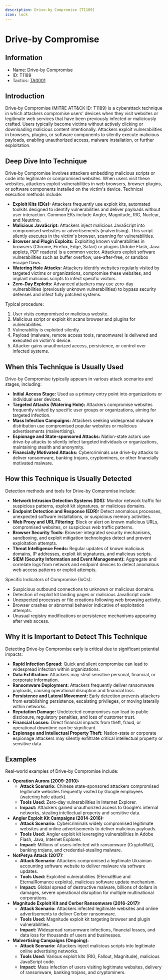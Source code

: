 ```yaml
---
description: Drive-by Compromise [T1189]
icon: lock
---
```


# Drive-by Compromise

## Information

* Name: Drive-by Compromise
* ID: T1189
* Tactics: [TA0001](./)

## Introduction

Drive-by Compromise (MITRE ATT\&CK ID: T1189) is a cyberattack technique in which attackers compromise users' devices when they visit websites or legitimate web services that have been previously infected or maliciously crafted. Users typically become victims without actively clicking or downloading malicious content intentionally. Attackers exploit vulnerabilities in browsers, plugins, or software components to silently execute malicious payloads, enabling unauthorized access, malware installation, or further exploitation.

## Deep Dive Into Technique

Drive-by Compromise involves attackers embedding malicious scripts or code into legitimate or compromised websites. When users visit these websites, attackers exploit vulnerabilities in web browsers, browser plugins, or software components installed on the victim's device. Technical execution methods include:

* **Exploit Kits (EKs):** Attackers frequently use exploit kits, automated toolkits designed to identify vulnerabilities and deliver payloads without user interaction. Common EKs include Angler, Magnitude, RIG, Nuclear, and Neutrino.
* **Malicious JavaScript:** Attackers inject malicious JavaScript into compromised websites or advertisements (malvertising). This script silently executes in the victim's browser, scanning for vulnerabilities.
* **Browser and Plugin Exploits:** Exploiting known vulnerabilities in browsers (Chrome, Firefox, Edge, Safari) or plugins (Adobe Flash, Java applets, PDF readers) is a common vector. Attackers exploit software vulnerabilities such as buffer overflow, use-after-free, or sandbox escape flaws.
* **Watering Hole Attacks:** Attackers identify websites regularly visited by targeted victims or organizations, compromise these websites, and implant malicious scripts to infect specific visitors.
* **Zero-Day Exploits:** Advanced attackers may use zero-day vulnerabilities (previously unknown vulnerabilities) to bypass security defenses and infect fully patched systems.

Typical procedure:

1. User visits compromised or malicious website.
2. Malicious script or exploit kit scans browser and plugins for vulnerabilities.
3. Vulnerability is exploited silently.
4. Payload (malware, remote access tools, ransomware) is delivered and executed on victim's device.
5. Attacker gains unauthorized access, persistence, or control over infected systems.

## When this Technique is Usually Used

Drive-by Compromise typically appears in various attack scenarios and stages, including:

* **Initial Access Stage:** Used as a primary entry point into organizations or individual user devices.
* **Targeted Attacks (Watering Hole):** Attackers compromise websites frequently visited by specific user groups or organizations, aiming for targeted infection.
* **Mass Infection Campaigns:** Attackers seeking widespread malware distribution use compromised popular websites or malicious advertisements (malvertising).
* **Espionage and State-sponsored Attacks:** Nation-state actors use drive-by attacks to silently infect targeted individuals or organizations, maintaining stealth and anonymity.
* **Financially Motivated Attacks:** Cybercriminals use drive-by attacks to deliver ransomware, banking trojans, cryptominers, or other financially motivated malware.

## How this Technique is Usually Detected

Detection methods and tools for Drive-by Compromise include:

* **Network Intrusion Detection Systems (IDS):** Monitor network traffic for suspicious patterns, exploit kit signatures, or malicious domains.
* **Endpoint Detection and Response (EDR):** Detect anomalous processes, unexpected software installations, or suspicious memory activities.
* **Web Proxy and URL Filtering:** Block or alert on known malicious URLs, compromised websites, or suspicious web traffic patterns.
* **Browser Security Tools:** Browser-integrated security mechanisms, sandboxing, and exploit mitigation technologies detect and prevent exploitation attempts.
* **Threat Intelligence Feeds:** Regular updates of known malicious domains, IP addresses, exploit kit signatures, and malicious scripts.
* **SIEM (Security Information and Event Management):** Aggregate and correlate logs from network and endpoint devices to detect anomalous web access patterns or exploit attempts.

Specific Indicators of Compromise (IoCs):

* Suspicious outbound connections to unknown or malicious domains.
* Detection of exploit kit landing pages or malicious JavaScript code.
* Unexpected processes or file creations following web browsing activity.
* Browser crashes or abnormal behavior indicative of exploitation attempts.
* Unusual registry modifications or persistence mechanisms appearing after web access.

## Why it is Important to Detect This Technique

Detecting Drive-by Compromise early is critical due to significant potential impacts:

* **Rapid Infection Spread:** Quick and silent compromise can lead to widespread infection within organizations.
* **Data Exfiltration:** Attackers may steal sensitive personal, financial, or corporate information.
* **Ransomware Deployment:** Attackers frequently deliver ransomware payloads, causing operational disruption and financial loss.
* **Persistence and Lateral Movement:** Early detection prevents attackers from establishing persistence, escalating privileges, or moving laterally within networks.
* **Reputation Damage:** Undetected compromises can lead to public disclosure, regulatory penalties, and loss of customer trust.
* **Financial Losses:** Direct financial impacts from theft, fraud, or operational downtime can be significant.
* **Espionage and Intellectual Property Theft:** Nation-state or corporate espionage attackers may silently exfiltrate critical intellectual property or sensitive data.

## Examples

Real-world examples of Drive-by Compromise include:

* **Operation Aurora (2009-2010):**
  * **Attack Scenario:** Chinese state-sponsored attackers compromised legitimate websites frequently visited by Google employees (watering hole attack).
  * **Tools Used:** Zero-day vulnerabilities in Internet Explorer.
  * **Impact:** Attackers gained unauthorized access to Google's internal networks, stealing intellectual property and sensitive data.
* **Angler Exploit Kit Campaigns (2014-2016):**
  * **Attack Scenario:** Cybercriminals widely compromised legitimate websites and online advertisements to deliver malicious payloads.
  * **Tools Used:** Angler exploit kit leveraging vulnerabilities in Adobe Flash, Java, Internet Explorer.
  * **Impact:** Millions of users infected with ransomware (CryptoWall), banking trojans, and credential-stealing malware.
* **NotPetya Attack (2017):**
  * **Attack Scenario:** Attackers compromised a legitimate Ukrainian accounting software website to deliver malware via software updates.
  * **Tools Used:** Exploited vulnerabilities (EternalBlue and EternalRomance exploits), malicious software update mechanism.
  * **Impact:** Global spread of destructive malware, billions of dollars in damages, severe operational disruption for multiple multinational corporations.
* **Magnitude Exploit Kit and Cerber Ransomware (2016-2017):**
  * **Attack Scenario:** Attackers infected legitimate websites and online advertisements to deliver Cerber ransomware.
  * **Tools Used:** Magnitude exploit kit targeting browser and plugin vulnerabilities.
  * **Impact:** Widespread ransomware infections, financial losses, and data loss for thousands of users and businesses.
* **Malvertising Campaigns (Ongoing):**
  * **Attack Scenario:** Attackers inject malicious scripts into legitimate online advertising networks.
  * **Tools Used:** Various exploit kits (RIG, Fallout, Magnitude), malicious JavaScript code.
  * **Impact:** Mass infection of users visiting legitimate websites, delivery of ransomware, banking trojans, and cryptominers.
